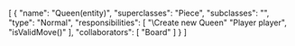 [
  {
    "name": "Queen(entity)",
    "superclasses": "Piece",
    "subclasses": "",
    "type": "Normal",
    "responsibilities": [
      "\\Create new Queen"
      "Player player",
      "isValidMove()"
    ],
    "collaborators": [
      "Board"
    ]
  }
]